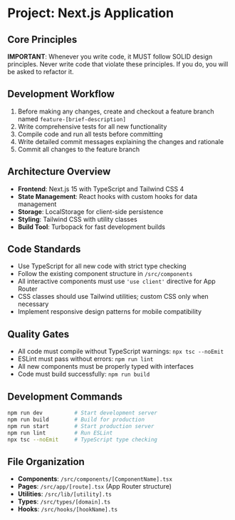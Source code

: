 # Project: Next.js Application

## Core Principles
**IMPORTANT**: Whenever you write code, it MUST follow SOLID design principles. Never write code that violate these principles. If you do, you will be asked to refactor it.

## Development Workflow
1. Before making any changes, create and checkout a feature branch named `feature-[brief-description]`
2. Write comprehensive tests for all new functionality
3. Compile code and run all tests before committing
4. Write detailed commit messages explaining the changes and rationale
5. Commit all changes to the feature branch

## Architecture Overview
- **Frontend**: Next.js 15 with TypeScript and Tailwind CSS 4
- **State Management**: React hooks with custom hooks for data management
- **Storage**: LocalStorage for client-side persistence
- **Styling**: Tailwind CSS with utility classes
- **Build Tool**: Turbopack for fast development builds

## Code Standards
- Use TypeScript for all new code with strict type checking
- Follow the existing component structure in `/src/components`
- All interactive components must use `'use client'` directive for App Router
- CSS classes should use Tailwind utilities; custom CSS only when necessary
- Implement responsive design patterns for mobile compatibility

## Quality Gates
- All code must compile without TypeScript warnings: `npx tsc --noEmit`
- ESLint must pass without errors: `npm run lint`
- All new components must be properly typed with interfaces
- Code must build successfully: `npm run build`

## Development Commands
```bash
npm run dev          # Start development server
npm run build        # Build for production
npm run start        # Start production server
npm run lint         # Run ESLint
npx tsc --noEmit     # TypeScript type checking
```

## File Organization
- **Components**: `/src/components/[ComponentName].tsx`
- **Pages**: `/src/app/[route].tsx` (App Router structure)
- **Utilities**: `/src/lib/[utility].ts`
- **Types**: `/src/types/[domain].ts`
- **Hooks**: `/src/hooks/[hookName].ts`